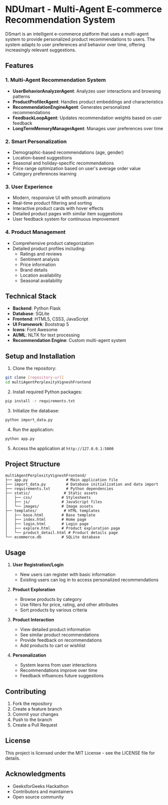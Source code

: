 # NDUmart - Multi-Agent E-commerce Recommendation System

DSmart is an intelligent e-commerce platform that uses a multi-agent system to provide personalized product recommendations to users. The system adapts to user preferences and behavior over time, offering increasingly relevant suggestions.

## Features

### 1. Multi-Agent Recommendation System

- **UserBehaviorAnalyzerAgent**: Analyzes user interactions and browsing patterns
- **ProductProfilerAgent**: Handles product embeddings and characteristics
- **RecommendationEngineAgent**: Generates personalized recommendations
- **FeedbackLoopAgent**: Updates recommendation weights based on user feedback
- **LongTermMemoryManagerAgent**: Manages user preferences over time

### 2. Smart Personalization

- Demographic-based recommendations (age, gender)
- Location-based suggestions
- Seasonal and holiday-specific recommendations
- Price range optimization based on user's average order value
- Category preferences learning

### 3. User Experience

- Modern, responsive UI with smooth animations
- Real-time product filtering and sorting
- Interactive product cards with hover effects
- Detailed product pages with similar item suggestions
- User feedback system for continuous improvement

### 4. Product Management

- Comprehensive product categorization
- Detailed product profiles including:
  - Ratings and reviews
  - Sentiment analysis
  - Price information
  - Brand details
  - Location availability
  - Seasonal availability

## Technical Stack

- **Backend**: Python Flask
- **Database**: SQLite
- **Frontend**: HTML5, CSS3, JavaScript
- **UI Framework**: Bootstrap 5
- **Icons**: Font Awesome
- **AI/ML**: NLTK for text processing
- **Recommendation Engine**: Custom multi-agent system

## Setup and Installation

1. Clone the repository:

```bash
git clone [repository-url]
cd multiAgentPerplexityVigneshFrontend
```

2. Install required Python packages:

```bash
pip install -r requirements.txt
```

3. Initialize the database:

```bash
python import_data.py
```

4. Run the application:

```bash
python app.py
```

5. Access the application at `http://127.0.0.1:5000`

## Project Structure

```
multiAgentPerplexityVigneshFrontend/
├── app.py                 # Main application file
├── import_data.py         # Database initialization and data import
├── requirements.txt       # Python dependencies
├── static/               # Static assets
│   ├── css/             # Stylesheets
│   ├── js/              # JavaScript files
│   └── images/          # Image assets
├── templates/            # HTML templates
│   ├── base.html        # Base template
│   ├── index.html       # Home page
│   ├── login.html       # Login page
│   ├── explore.html     # Product exploration page
│   └── product_detail.html # Product details page
└── ecommerce.db         # SQLite database
```

## Usage

1. **User Registration/Login**

   - New users can register with basic information
   - Existing users can log in to access personalized recommendations

2. **Product Exploration**

   - Browse products by category
   - Use filters for price, rating, and other attributes
   - Sort products by various criteria

3. **Product Interaction**

   - View detailed product information
   - See similar product recommendations
   - Provide feedback on recommendations
   - Add products to cart or wishlist

4. **Personalization**
   - System learns from user interactions
   - Recommendations improve over time
   - Feedback influences future suggestions

## Contributing

1. Fork the repository
2. Create a feature branch
3. Commit your changes
4. Push to the branch
5. Create a Pull Request

## License

This project is licensed under the MIT License - see the LICENSE file for details.

## Acknowledgments

- GeeksforGeeks Hackathon
- Contributors and maintainers
- Open source community
